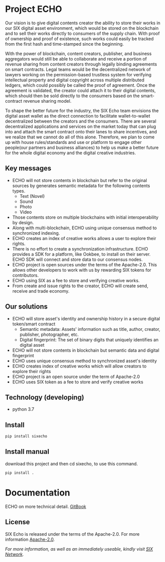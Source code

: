 # Project ECHO

Our vision is to give digital contents creator the ability to store their works in our SIX digital asset environment, which would be stored on the blockchain and to sell their works directly to consumers of the supply chain. With proof of ownership and proof of existence, such works could easily be tracked from the first hash and time-stamped since the beginning.

With the power of blockchain, content creators, publisher, and business aggregators would still be able to collaborate and receive a portion of revenue sharing from content creators through legally binding agreements on smart contracts. Legal teams would be the decentralized network of lawyers working on the permission-based trustless system for verifying intellectual property and digital copyright across multiple distributed ledgers, which could possibly be called the proof of agreement. Once the agreement is validated, the creator could attach it to their digital contents, which should then be sold directly to the consumers based on the smart-contract revenue sharing model.

To shape the better future for the industry, the SIX Echo team envisions the digital asset wallet as the direct connection to facilitate wallet-to-wallet decentralized between the creators and the consumers. There are several decentralized applications and services on the market today that can plug into and attach the smart contract onto their lanes to share incentives, and we realize that we cannot do all of this alone. Therefore, we plan to come up with house rules/standards and use or platform to engage other people(our partners and business alliances) to help us make a better future for the whole digital economy and the digital creative industries.


## Key messages

- ECHO will not store contents in blockchain but refer to the original sources by generates semantic metadata for the following contents types.
  - Text (Novel)
  - Sound
  - Photo
  - Video 
- Those contents store on multiple blockchains with initial interoperability by design.
- Along with multi-blockchain, ECHO using unique consensus method to synchronized indexing.
- ECHO creates an index of creative works allows a user to explore their rights.
- There is no effort to create a synchronization infrastructure. ECHO provides a SDK for a platform, like Ookbee, to install on their server. ECHO SDK will connect and store data to our consensus nodes.
- ECHO project is open sources under the terms of the Apache-2.0. This allows other developers to work with us by rewarding SIX tokens for contributors.
- ECHO using SIX as a fee to store and verifying creative works.
- From create and issue rights to the creator, ECHO will create send, receive and trade economy.

## Our solutions
- ECHO will store asset's identity and ownership history in a secure digital token/smart contract
  - Semantic metadata: Assets' information such as title, author, creator, publisher, photographer, etc.
  - Digital fingerprint: The set of binary digits that uniquely identifies an digital asset
- ECHO will not store contents in blockchain but semantic data and digital fingerprint
- ECHO uses unique consensus method to synchronized asset's identity
- ECHO creates index of creative works which will allow creators to explore their rights
- ECHO project is an open source under the term of Apache-2.0
- ECHO uses SIX token as a fee to store and verify creative works

## Technology (developing)
- python 3.7

## Install
```bash
pip install sixecho
```
## Install manual
download this project and then cd sixecho, to use this command.
```bash
pip install .
```

# Documentation
ECHO on more technical detail. [GitBook](https://sixnetwork.gitbook.io/docs/echo/)


## License

SIX Echo is released under the terms of the Apache-2.0. For more information [Apache-2.0](http://www.apache.org/licenses/LICENSE-2.0).



*For more information, as well as an immediately useable, kindly visit [SIX Network](https://six.network/).* 

